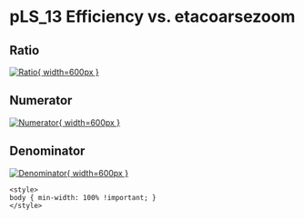 # pLS_13 Efficiency vs. etacoarsezoom

## Ratio

[![Ratio](../mtv/var/pLS_13_eff_etacoarsezoom.png){ width=600px }](../mtv/var/pLS_13_eff_etacoarsezoom.pdf)

## Numerator

[![Numerator](../mtv/num/pLS_13_eff_etacoarsezoom_num.png){ width=600px }](../mtv/num/pLS_13_eff_etacoarsezoom_num.pdf)

## Denominator

[![Denominator](../mtv/den/pLS_13_eff_etacoarsezoom_den.png){ width=600px }](../mtv/den/pLS_13_eff_etacoarsezoom_den.pdf)


``` {=html}
<style>
body { min-width: 100% !important; }
</style>
```
